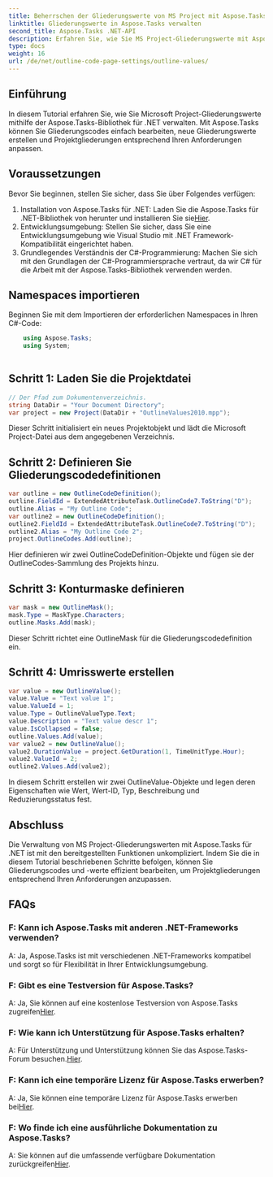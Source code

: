 ```yaml
---
title: Beherrschen der Gliederungswerte von MS Project mit Aspose.Tasks
linktitle: Gliederungswerte in Aspose.Tasks verwalten
second_title: Aspose.Tasks .NET-API
description: Erfahren Sie, wie Sie MS Project-Gliederungswerte mit Aspose.Tasks für .NET effizient verwalten. Passen Sie Projektskizzen ganz einfach an.
type: docs
weight: 16
url: /de/net/outline-code-page-settings/outline-values/
---
```

## Einführung
In diesem Tutorial erfahren Sie, wie Sie Microsoft Project-Gliederungswerte mithilfe der Aspose.Tasks-Bibliothek für .NET verwalten. Mit Aspose.Tasks können Sie Gliederungscodes einfach bearbeiten, neue Gliederungswerte erstellen und Projektgliederungen entsprechend Ihren Anforderungen anpassen.
## Voraussetzungen
Bevor Sie beginnen, stellen Sie sicher, dass Sie über Folgendes verfügen:
1.  Installation von Aspose.Tasks für .NET: Laden Sie die Aspose.Tasks für .NET-Bibliothek von herunter und installieren Sie sie[Hier](https://releases.aspose.com/tasks/net/).
2. Entwicklungsumgebung: Stellen Sie sicher, dass Sie eine Entwicklungsumgebung wie Visual Studio mit .NET Framework-Kompatibilität eingerichtet haben.
3. Grundlegendes Verständnis der C#-Programmierung: Machen Sie sich mit den Grundlagen der C#-Programmiersprache vertraut, da wir C# für die Arbeit mit der Aspose.Tasks-Bibliothek verwenden werden.

## Namespaces importieren
Beginnen Sie mit dem Importieren der erforderlichen Namespaces in Ihren C#-Code:
```csharp
    using Aspose.Tasks;
    using System;
    
```
## Schritt 1: Laden Sie die Projektdatei
```csharp
// Der Pfad zum Dokumentenverzeichnis.
string DataDir = "Your Document Directory";
var project = new Project(DataDir + "OutlineValues2010.mpp");
```
Dieser Schritt initialisiert ein neues Projektobjekt und lädt die Microsoft Project-Datei aus dem angegebenen Verzeichnis.
## Schritt 2: Definieren Sie Gliederungscodedefinitionen
```csharp
var outline = new OutlineCodeDefinition();
outline.FieldId = ExtendedAttributeTask.OutlineCode7.ToString("D");
outline.Alias = "My Outline Code";
var outline2 = new OutlineCodeDefinition();
outline2.FieldId = ExtendedAttributeTask.OutlineCode7.ToString("D");
outline2.Alias = "My Outline Code 2";
project.OutlineCodes.Add(outline);
```
Hier definieren wir zwei OutlineCodeDefinition-Objekte und fügen sie der OutlineCodes-Sammlung des Projekts hinzu.
## Schritt 3: Konturmaske definieren
```csharp
var mask = new OutlineMask();
mask.Type = MaskType.Characters;
outline.Masks.Add(mask);
```
Dieser Schritt richtet eine OutlineMask für die Gliederungscodedefinition ein.
## Schritt 4: Umrisswerte erstellen
```csharp
var value = new OutlineValue();
value.Value = "Text value 1";
value.ValueId = 1;
value.Type = OutlineValueType.Text;
value.Description = "Text value descr 1";
value.IsCollapsed = false;
outline.Values.Add(value);
var value2 = new OutlineValue();
value2.DurationValue = project.GetDuration(1, TimeUnitType.Hour);
value2.ValueId = 2;
outline2.Values.Add(value2);
```
In diesem Schritt erstellen wir zwei OutlineValue-Objekte und legen deren Eigenschaften wie Wert, Wert-ID, Typ, Beschreibung und Reduzierungsstatus fest.

## Abschluss
Die Verwaltung von MS Project-Gliederungswerten mit Aspose.Tasks für .NET ist mit den bereitgestellten Funktionen unkompliziert. Indem Sie die in diesem Tutorial beschriebenen Schritte befolgen, können Sie Gliederungscodes und -werte effizient bearbeiten, um Projektgliederungen entsprechend Ihren Anforderungen anzupassen.
## FAQs
### F: Kann ich Aspose.Tasks mit anderen .NET-Frameworks verwenden?
A: Ja, Aspose.Tasks ist mit verschiedenen .NET-Frameworks kompatibel und sorgt so für Flexibilität in Ihrer Entwicklungsumgebung.
### F: Gibt es eine Testversion für Aspose.Tasks?
 A: Ja, Sie können auf eine kostenlose Testversion von Aspose.Tasks zugreifen[Hier](https://releases.aspose.com/).
### F: Wie kann ich Unterstützung für Aspose.Tasks erhalten?
 A: Für Unterstützung und Unterstützung können Sie das Aspose.Tasks-Forum besuchen.[Hier](https://forum.aspose.com/c/tasks/15).
### F: Kann ich eine temporäre Lizenz für Aspose.Tasks erwerben?
 A: Ja, Sie können eine temporäre Lizenz für Aspose.Tasks erwerben bei[Hier](https://purchase.aspose.com/temporary-license/).
### F: Wo finde ich eine ausführliche Dokumentation zu Aspose.Tasks?
 A: Sie können auf die umfassende verfügbare Dokumentation zurückgreifen[Hier](https://reference.aspose.com/tasks/net/).